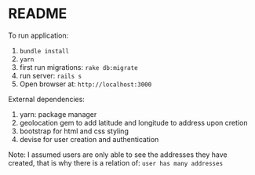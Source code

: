 # README

To run application:

1. `bundle install`
2. `yarn`
3. first run migrations: `rake db:migrate`
4. run server: `rails s`
5. Open browser at: `http://localhost:3000`

External dependencies:
1. yarn: package manager
2. geolocation gem to add latitude and longitude to address upon cretion
3. bootstrap for html and css styling
4. devise for user creation and authentication

Note: I assumed users are only able to see the addresses they have created,
that is why there is a relation of: `user has many addresses`



